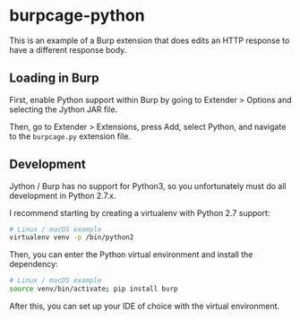 # burpcage-python

This is an example of a Burp extension that does edits an HTTP response to have a different response body.

## Loading in Burp

First, enable Python support within Burp by going to Extender > Options and selecting the Jython JAR file.

Then, go to Extender > Extensions, press Add, select Python, and navigate to the `burpcage.py` extension file.

## Development

Jython / Burp has no support for Python3, so you unfortunately must do all development in Python 2.7.x.

I recommend starting by creating a virtualenv with Python 2.7 support:

```bash
# Linux / macOS example
virtualenv venv -p /bin/python2
```

Then, you can enter the Python virtual environment and install the dependency:

```bash
# Linux / macOS example
source venv/bin/activate; pip install burp
```

After this, you can set up your IDE of choice with the virtual environment.
